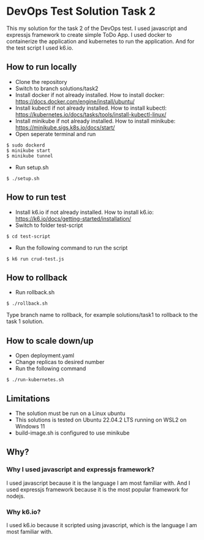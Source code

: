 # DevOps Test Solution Task 2
This my solution for the task 2 of the DevOps test.
I used javascript and expressjs framework to create simple ToDo App.
I used docker to containerize the application and kubernetes to run the application.
And for the test script I used k6.io.

## How to run locally
- Clone the repository
- Switch to branch solutions/task2
- Install docker if not already installed. How to install docker: https://docs.docker.com/engine/install/ubuntu/
- Install kubectl if not already installed. How to install kubectl: https://kubernetes.io/docs/tasks/tools/install-kubectl-linux/
- Install minikube if not already installed. How to install minikube: https://minikube.sigs.k8s.io/docs/start/
- Open seperate terminal and run
```console
$ sudo dockerd
$ minikube start
$ minikube tunnel
```
- Run setup.sh
```console
$ ./setup.sh
```

## How to run test
- Install k6.io if not already installed. How to install k6.io: https://k6.io/docs/getting-started/installation/
- Switch to folder test-script
```console
$ cd test-script
```
- Run the following command to run the script
```console
$ k6 run crud-test.js
```

## How to rollback
- Run rollback.sh
```console
$ ./rollback.sh
```
Type branch name to rollback, for example solutions/task1 to rollback to the task 1 solution.

## How to scale down/up
- Open deployment.yaml
- Change replicas to desired number
- Run the following command
```console
$ ./run-kubernetes.sh
```


## Limitations
- The solution must be run on a Linux ubuntu
- This solutions is tested on Ubuntu 22.04.2 LTS running on WSL2 on Windows 11
- build-image.sh is configured to use minikube

## Why?
### Why I used javascript and expressjs framework?
I used javascript because it is the language I am most familiar with. And I used expressjs framework because it is the most popular framework for nodejs.
### Why k6.io?
I used k6.io because it scripted using javascript, which is the language I am most familiar with.